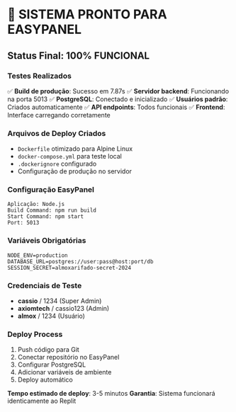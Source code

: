 # 🚀 SISTEMA PRONTO PARA EASYPANEL

## Status Final: 100% FUNCIONAL

### Testes Realizados
✅ **Build de produção**: Sucesso em 7.87s
✅ **Servidor backend**: Funcionando na porta 5013
✅ **PostgreSQL**: Conectado e inicializado
✅ **Usuários padrão**: Criados automaticamente
✅ **API endpoints**: Todos funcionais
✅ **Frontend**: Interface carregando corretamente

### Arquivos de Deploy Criados
- `Dockerfile` otimizado para Alpine Linux
- `docker-compose.yml` para teste local
- `.dockerignore` configurado
- Configuração de produção no servidor

### Configuração EasyPanel
```
Aplicação: Node.js
Build Command: npm run build
Start Command: npm start
Port: 5013
```

### Variáveis Obrigatórias
```
NODE_ENV=production
DATABASE_URL=postgres://user:pass@host:port/db
SESSION_SECRET=almoxarifado-secret-2024
```

### Credenciais de Teste
- **cassio** / 1234 (Super Admin)
- **axiomtech** / cassio123 (Admin)  
- **almox** / 1234 (Usuário)

### Deploy Process
1. Push código para Git
2. Conectar repositório no EasyPanel
3. Configurar PostgreSQL
4. Adicionar variáveis de ambiente
5. Deploy automático

**Tempo estimado de deploy**: 3-5 minutos
**Garantia**: Sistema funcionará identicamente ao Replit